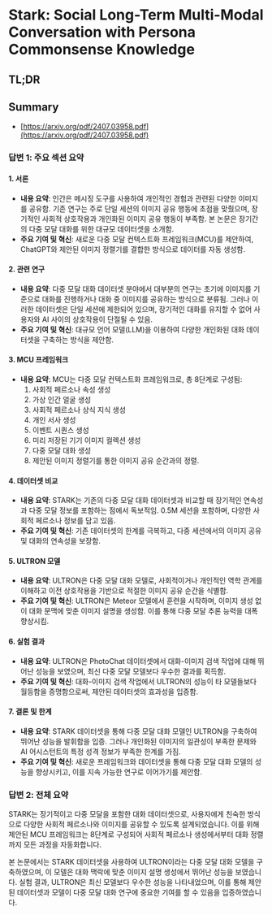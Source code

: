 # Stark: Social Long-Term Multi-Modal Conversation with Persona Commonsense Knowledge
## TL;DR
## Summary
- [https://arxiv.org/pdf/2407.03958.pdf](https://arxiv.org/pdf/2407.03958.pdf)

### 답변 1: 주요 섹션 요약

#### 1. 서론
- **내용 요약**: 인간은 메시징 도구를 사용하여 개인적인 경험과 관련된 다양한 이미지를 공유함. 기존 연구는 주로 단일 세션의 이미지 공유 행동에 초점을 맞췄으며, 장기적인 사회적 상호작용과 개인화된 이미지 공유 행동이 부족함. 본 논문은 장기간의 다중 모달 대화를 위한 대규모 데이터셋을 소개함.
- **주요 기여 및 혁신**: 새로운 다중 모달 컨텍스트화 프레임워크(MCU)를 제안하여, ChatGPT와 제안된 이미지 정렬기를 결합한 방식으로 데이터를 자동 생성함.

#### 2. 관련 연구
- **내용 요약**: 다중 모달 대화 데이터셋 분야에서 대부분의 연구는 초기에 이미지를 기준으로 대화를 진행하거나 대화 중 이미지를 공유하는 방식으로 분류됨. 그러나 이러한 데이터셋은 단일 세션에 제한되어 있으며, 장기적인 대화를 유지할 수 없어 사용자와 AI 사이의 상호작용이 단절될 수 있음.
- **주요 기여 및 혁신**: 대규모 언어 모델(LLM)을 이용하여 다양한 개인화된 대화 데이터셋을 구축하는 방식을 제안함.

#### 3. MCU 프레임워크
- **내용 요약**: MCU는 다중 모달 컨텍스트화 프레임워크로, 총 8단계로 구성됨:
  1. 사회적 페르소나 속성 생성
  2. 가상 인간 얼굴 생성
  3. 사회적 페르소나 상식 지식 생성
  4. 개인 서사 생성
  5. 이벤트 시퀀스 생성
  6. 미리 저장된 기기 이미지 컬렉션 생성
  7. 다중 모달 대화 생성
  8. 제안된 이미지 정렬기를 통한 이미지 공유 순간과의 정렬.

#### 4. 데이터셋 비교
- **내용 요약**: STARK는 기존의 다중 모달 대화 데이터셋과 비교할 때 장기적인 연속성과 다중 모달 정보를 포함하는 점에서 독보적임. 0.5M 세션을 포함하며, 다양한 사회적 페르소나 정보를 담고 있음.
- **주요 기여 및 혁신**: 기존 데이터셋의 한계를 극복하고, 다중 세션에서의 이미지 공유 및 대화의 연속성을 보장함.

#### 5. ULTRON 모델
- **내용 요약**: ULTRON은 다중 모달 대화 모델로, 사회적이거나 개인적인 역학 관계를 이해하고 이전 상호작용을 기반으로 적절한 이미지 공유 순간을 식별함.
- **주요 기여 및 혁신**: ULTRON은 Meteor 모델에서 훈련을 시작하며, 이미지 생성 없이 대화 문맥에 맞춘 이미지 설명을 생성함. 이를 통해 다중 모달 추론 능력을 대폭 향상시킴.

#### 6. 실험 결과
- **내용 요약**: ULTRON은 PhotoChat 데이터셋에서 대화-이미지 검색 작업에 대해 뛰어난 성능을 보였으며, 최신 다중 모달 모델보다 우수한 결과를 획득함.
- **주요 기여 및 혁신**: 대화-이미지 검색 작업에서 ULTRON의 성능이 타 모델들보다 월등함을 증명함으로써, 제안된 데이터셋의 효과성을 입증함.

#### 7. 결론 및 한계
- **내용 요약**: STARK 데이터셋을 통해 다중 모달 대화 모델인 ULTRON을 구축하여 뛰어난 성능을 발휘함을 입증. 그러나 개인화된 이미지의 일관성이 부족한 문제와 AI 어시스턴트의 특정 성격 정보가 부족한 한계를 가짐.
- **주요 기여 및 혁신**: 새로운 프레임워크와 데이터셋을 통해 다중 모달 대화 모델의 성능을 향상시키고, 이를 지속 가능한 연구로 이어가기를 제안함.

### 답변 2: 전체 요약
STARK는 장기적이고 다중 모달을 포함한 대화 데이터셋으로, 사용자에게 친숙한 방식으로 다양한 사회적 페르소나와 이미지를 공유할 수 있도록 설계되었습니다. 이를 위해 제안된 MCU 프레임워크는 8단계로 구성되어 사회적 페르소나 생성에서부터 대화 정렬까지 모든 과정을 자동화합니다.

본 논문에서는 STARK 데이터셋을 사용하여 ULTRON이라는 다중 모달 대화 모델을 구축하였으며, 이 모델은 대화 맥락에 맞춘 이미지 설명 생성에서 뛰어난 성능을 보였습니다. 실험 결과, ULTRON은 최신 모델보다 우수한 성능을 나타내었으며, 이를 통해 제안된 데이터셋과 모델이 다중 모달 대화 연구에 중요한 기여를 할 수 있음을 입증하였습니다.